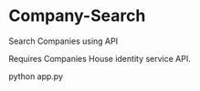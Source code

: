 # Company-Search
 Search Companies using API

Requires Companies House identity service API. 


python app.py